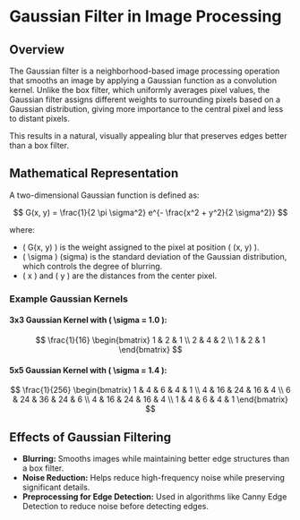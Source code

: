 # Gaussian Filter in Image Processing

## Overview
The Gaussian filter is a neighborhood-based image processing operation that smooths an image by applying a Gaussian function as a convolution kernel. Unlike the box filter, which uniformly averages pixel values, the Gaussian filter assigns different weights to surrounding pixels based on a Gaussian distribution, giving more importance to the central pixel and less to distant pixels.

This results in a natural, visually appealing blur that preserves edges better than a box filter.

## Mathematical Representation
A two-dimensional Gaussian function is defined as:

$$
G(x, y) = \frac{1}{2 \pi \sigma^2} e^{- \frac{x^2 + y^2}{2 \sigma^2}}
$$

where:
- \( G(x, y) \) is the weight assigned to the pixel at position \( (x, y) \).
- \( \sigma \) (sigma) is the standard deviation of the Gaussian distribution, which controls the degree of blurring.
- \( x \) and \( y \) are the distances from the center pixel.

### Example Gaussian Kernels
#### 3x3 Gaussian Kernel with \( \sigma = 1.0 \):
$$
\frac{1}{16} \begin{bmatrix} 
1 & 2 & 1 \\ 
2 & 4 & 2 \\ 
1 & 2 & 1 
\end{bmatrix}
$$

#### 5x5 Gaussian Kernel with \( \sigma = 1.4 \):
$$
\frac{1}{256} \begin{bmatrix} 
1 & 4 & 6 & 4 & 1 \\ 
4 & 16 & 24 & 16 & 4 \\ 
6 & 24 & 36 & 24 & 6 \\ 
4 & 16 & 24 & 16 & 4 \\ 
1 & 4 & 6 & 4 & 1 
\end{bmatrix}
$$

## Effects of Gaussian Filtering
- **Blurring:** Smooths images while maintaining better edge structures than a box filter.
- **Noise Reduction:** Helps reduce high-frequency noise while preserving significant details.
- **Preprocessing for Edge Detection:** Used in algorithms like Canny Edge Detection to reduce noise before detecting edges.
